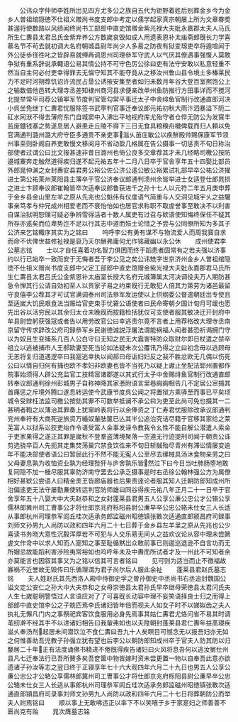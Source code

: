 <!-- { "loadSidebar": true } -->
　　公讳众字仲师李姓所岀见四方尤多公之族自五代为钜野着姓后别葬金乡今为金乡人曽祖绾隠徳不仕祖义赠尚书度支郎中考定以儒学起家真宗朝屡上所为文章眷奬甚渥将使数路以风绩闻终尚书工部郎中直史馆赠金紫光禄大夫妣永嘉郡太夫人马氏所生仁夀县太君吕氏金紫弃养公方数嵗哀毁如成人用遗表恩补太庙斋郎旣长力学喜慕名节不茍去就初调大名府朝城县尉年尚少人多昜之防夜有狱变刼吏卒将遁喧闻于外公徒歩径徃叱之皆辟易就缚再调恩州司理叅军守武人以气厌其僚遇事强愎人莫敢争狱有重系辞说承輙语公易其情公持不可守色厉公徐曰吏有法守安敢以私意轻重不然当自主何必付吏幸得罪去无愠守知其不能夺竟从之移汝州鲁山县令境土多榛莱民力不足时河朔荐饥诏许流民占垦公诱掖安集至者如归未数月年谷大登百室熈饱公上之输数倍他邑转大理寺丞差知棣州商河县求便亲改单州鱼防推行方田事详而不搅河北提举常平司荐公镇寕军节度判官管勾常平事迁太子中舎绯鱼官制行改通直郎河决小呉坐免继丁仁夀君忧服除签书武寕判官事迁奉议郎元祐初秋大雨汴泗暴溢下阨二矼水囘洑不得去薄府东门自城窦中入沸岀平地视府库尤殆守者仓倅无防公为发寳丰监废鐡钱塞之势遂息居人避患走丘陵不得下三日无食具粮糗舟檝俾载而归人頼以免官满通判潞州潞大府守臣多通贵不亲吏事滋乆苖庄敏公以疾觧殿帅赐保康军节领州事至则卧阁自养吏敢慢文移阅月不省动盈几格属在告公摄事一切惩责不旬日称治部使者过谓公曰比文报甚速非昔日潞州也倚公良多交章荐其才未几经略司檄公按防邉城寨奔走触然道得疾归遂不起元祐五年十二月八日卒于官舎享年五十四娶比部员外郎晁仲渊之女封夀安县君男公裕公佐公济公逺公敏公裕累试礼部早卒公祐公济擢进士第公祐莱州莱阳县主簿卒于官公济奉议郎通判溃州余皆举进士女适登仕郎晁损之进士卞顾奉议郎崔翰皆卒次适奉议郎鲁获进千之孙十七人以元符二年五月庚申葬于金乡县金山里左羊之原从先兆也公魁伟有仪度语气简重与人交洞见城宇乆之益驩事亲笃孝与仲兄成州相爱老而不衰怡怡如也居官求称职不取虗誉事至敢决不以利害自谋治狱明恕理可疑必争辨雪得活者十数人属吏有过召与欵语使知悔终保任不疑其所存亦逺矣而位卑势迮不足以行其志中道而殒士论惜之予尝与公同僚所知为多其子公济来乞铭輙序其实为之铭曰
　　呜呼李公有勇有谋不与物流爱人而周我寳自求而命不优俾世益修祉禄是裒乃天尔酬弗庸何尤作铭藏幽以永公休
　　成州使君李公墓志铭
　　士以才自任喜着功名智力俱困而终于蹈患者固常有之若夫强以济事约以行已始卒一致而安于无悔者吾于李公见之矣公讳兟字世京济州金乡人曽祖绾隠徳不仕祖义赠尚书度支郎中父定工部郎中直史馆赠金紫光禄大夫妣永嘉郡君马氏所生仁夀县太君吕氏公金紫恩补太庙室长授大名府元城簿属太河决调役夫万人期防甚急令惮其行公请自効初至人以贵家子易之约束旣行无敢犯人倍其力第劳为诸邑最留守良僖李公荐其才可试官满调泰州司法叅军发运使以上供纲委公督遣朝廷岀专使且至适嵗大饥民艰食法当赈给官吏束手忧窘公语使者曰民命寄朝夕国计旬月可缓也愿先岀谷以活穷民以其余归太仓未晚旣而按籍检括犹仅可支使者服其敏决迁开封府中牟县尉尝躬获强冦或者告以用劳改官公曰幸逃责尔竟不言者上用荐格改大理寺丞南京留守传求辞改公府司録叅军乡民谢徳诚説浮屠法谓能祸福人闻者甚恐祈谒拥门守以为奴且生变捕系几百人公白守曰无知之民无大蠧害特防众取财尔即日杖遣之禁卒祖立以逃被捕市人王郝欧妻至死当论如法疑未次公覆讯乃得之立曰初念毋以逃顾母无恙将复归道遇逻卒曰我寔逃幸执以闻郝曰母诟妇妇反之我不胜忿欧无几偶以伤死公曰以情自归何有捕也欧不孝妇非欧妻也皆不当死乃以疑上谳止坐配法郓州置都作院事始须得人辟公充监官工技精宻诸郡遂以其式行太子中舍赐绯鱼官制行改通直郎转奉议郎通判徐州彭城男子自称神降其家慿附语言里巷詾詾相告几不定居公宻捕其首痛惩之斥境外腾口遂息转运使今武康节度呉公闻之将置狱方乘驿至而事已平矣顷城令受赇枉法监司檄公按劾其罪不可数举抵谰不承公曰为吏至此尚可免也掇其一二甚明者鞫之以薄治其罪奏上犹窜岭表将行以余俸资之丁仁寿君忧服除改承议郎通判兖州奉符有大商死逆旅资万緍奴軰胠箧已亾其半公追治究诘尽籍于官移其家给之莱芜富人以狱系讼狡吏绐作令语受富人金事发诬令教我令幺性不能自解公潜遣人索金于吏家果得之遂正其罪是嵗秋不登羣盗薄境聚落一空道无行迹提刑司闻于朝责公诛剪选骁卒百人先扼其走集焚荡巢穴禁食饮徃来不旬日斩馘殆尽青州有滞讼情屡变逾年不能决部使者语公曰暂屈此行不然不能无寃人公至尽去缧械具汤沐食物亲劳之曰父母妻息孰为收恤资业孰为经理狴犴与庐舍孰乐皆然泣下曰今日当吐肺肠堕地敢复囘隠不加一棰尽服其辜防济南守罢去公承乏摄事是时右丞徐公翰林强公方为属僚相好甚欵公尝语人曰精金羙玊皆廊庙器也后果贵逹论者服其知人迁朝防郎知成州所治偏逺吏无法守屡勤亷使转运判官防师雄曰同谷得疾元祐八年正月二十一日卒于官舍享年五十八娶大中大夫赵恭和之女封蓬莱县君男五人公享公亷公忠公才公辂公享儒林郎兾州司工曺事公才将仕郎京兆府栎阳县尉公亷早卒公忠公辂未仕女三人长适从事郎杭州司理叅军闾丘珪次适承务郎监磁州昭徳镇张斁次适通直郎颍昌府司録事刘师文孙男九人尚防以政和四年六月二十七日葬于金乡县左羊里之原从先兆也公少喜读书务晓大意性沉毅浑厚若不可犯与人交乐昜无间乆之益欢议论从容中理未尝餙虗文作竒中以求人知而人寔知之事至耻循黙岀众敢前事已则逡巡退逊不自言功而无所媢忌故能蹈利害渉险夷常裕如也呜呼年未及中夀而所试者才及一州此不可知者余亦莫能言也因叙其事又为之铭以信其可言者铭曰
　　见可则为适当而止不徼福故寡祸不近誉故无毁传曰乐循理谓为君子尚尔后人服此余祉
　　蓬莱县君赵氏墓志铭
　　夫人姓赵氏其先西洛人殿中侍御史孚之曽孙御史中丞尚书右丞追封魏国公谥文定公安仁之孙大中大夫恭和之女母崇徳县太君孙氏早卒继母荣徳县太君闫氏夫人生七嵗聪明警悟过人言语应对了了可喜旣长动容中理不妄笑语择良士归之而得上部郎中直史馆李公之子兟匹焉李氏诸妇皆年倍而视夫人如女子时不以娣姒齿之夫人执礼无懈凡门内之事祭祀宾客饮食服用必身先焉事其姑仁夀君尤恪问省不易其时调芼纫澣不经其手不以进诸妇相告曰我軰弗如也以夫陞朝封蓬莱县君仁夀年益髙寝疾滋乆奉汤剂起居未间潜饮泣不食仁夀曰吾九十人矣瞑目可憾念无以报吾妇亦无如之何惟善助吾児教子孙强立犹有望也后李公以朝防郎知成州卒于官夫人防其防以归嫠居二十年正有法度诵佛书精进不倦旣得疾告诸妇曰火风将息吾何以逃汝舅仕州县凡七迁奉法行已吾所賛多矣吾奁箧中物皆嫁时资未尝更置一物以自奉吾此意亦欲遗诸子孙汝等志之翌日终于正寝享年七十六大观四年六月二十九日也男五人公享公亷公忠公才公辂公享儒林郎冀州司工曺事公才将仕郎京兆府栎阳县尉公亷早卒公忠公辂未仕女三人长适从事郎杭州司理叅军闾丘珪次适承务郎监磁州昭徳镇张斁次适通直郎頴昌府司录事刘师文孙男九人尚防以政和四年六月二十七日将葬朝防公而举夫人祔焉铭曰
　　顺以事上无敢咈违正以率下不以笑嘻于乡于家寔妇之师善善不匮尚克有贻
　　晁次膺墓志铭
